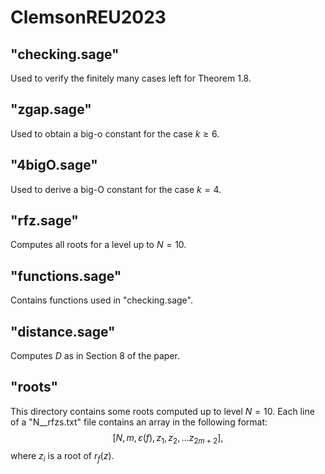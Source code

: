 # ClemsonREU2023
## "checking.sage"
Used to verify the finitely many cases left for Theorem 1.8.

## "zgap.sage"
Used to obtain a big-o constant for the case $k\geq 6$.

## "4bigO.sage"
Used to derive a big-O constant for the case $k=4$.

## "rfz.sage"
Computes all roots for a level up to $N=10$.

## "functions.sage"
Contains functions used in "checking.sage".

## "distance.sage"
Computes $D$ as in Section 8 of the paper.

## "roots"
This directory contains some roots computed up to level $N=10$. Each line of a "N__rfzs.txt" file contains an array in the following format:
$$[N, m, \varepsilon(f), z_1,z_2,...z_{2m+2}],$$
where $z_i$ is a root of $r_f(z)$.
